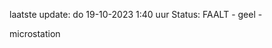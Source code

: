laatste update: 
do 19-10-2023  1:40   uur 
Status: FAALT - geel - 
<div class="service Y">microstation</div>